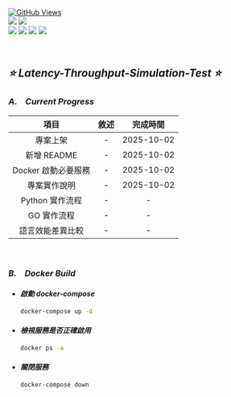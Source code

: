 <a href='https://github.com/Junwu0615/Latency-Throughput-Simulation-Test'><img alt='GitHub Views' src='https://views.whatilearened.today/views/github/Junwu0615/Latency-Throughput-Simulation-Test.svg'> <br> 
[![](https://img.shields.io/badge/Language-GO-blue.svg?style=plastic)](https://go.dev/) 
[![](https://img.shields.io/badge/Language-Python_3.12.0-blue.svg?style=plastic)](https://www.python.org/) <br>
[![](https://img.shields.io/badge/Tools-MongoDB-yellow.svg?style=plastic)](https://www.mongodb.com/)
[![](https://img.shields.io/badge/Tools-Redis-yellow.svg?style=plastic)](https://redis.io/)
[![](https://img.shields.io/badge/Tools-Apache_Kafka-yellow.svg?style=plastic)](https://kafka.apache.org/)
[![](https://img.shields.io/badge/Tools-Docker-yellow.svg?style=plastic)](https://www.docker.com/) 

<br>

## *⭐ Latency-Throughput-Simulation-Test ⭐*

### *A.　Current Progress*
|項目|敘述|完成時間|
|:--:|:--:|:--:|
| 專案上架 | - | 2025-10-02 |
| 新增 README | - | 2025-10-02 |
| Docker 啟動必要服務 | - | 2025-10-02 |
| 專案實作說明 | - | 2025-10-02 |
| Python 實作流程 | - | - |
| GO 實作流程 | - | - |
| 語言效能差異比較 | - | - |


<br>

### *B.　Docker Build*
- #### *啟動 docker-compose*
  ```bash
  docker-compose up -d
  ```

- #### *檢視服務是否正確啟用*
  ```bash
  docker ps -a
  ```

- #### *關閉服務*
  ```bash
  docker-compose down
  ```